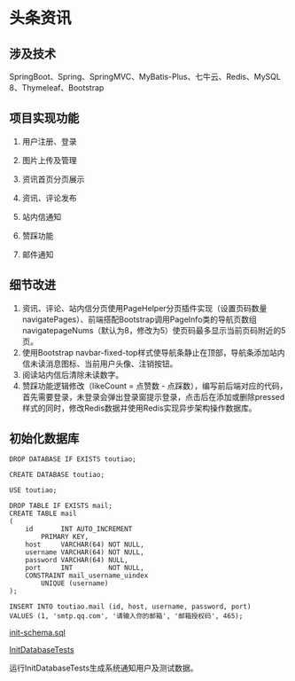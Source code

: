 # 头条资讯

## 涉及技术

SpringBoot、Spring、SpringMVC、MyBatis-Plus、七牛云、Redis、MySQL 8、Thymeleaf、Bootstrap

## 项目实现功能

1. 用户注册、登录

2. 图片上传及管理

3. 资讯首页分页展示

4. 资讯、评论发布

5. 站内信通知

6. 赞踩功能

7. 邮件通知

## 细节改进

1. 资讯、评论、站内信分页使用PageHelper分页插件实现（设置页码数量navigatePages）、前端搭配Bootstrap调用PageInfo类的导航页数组navigatepageNums（默认为8，修改为5）使页码最多显示当前页码附近的5页。
2. 使用Bootstrap navbar-fixed-top样式使导航条静止在顶部，导航条添加站内信未读消息图标、当前用户头像、注销按钮。
3. 阅读站内信后清除未读数字。
4. 赞踩功能逻辑修改（likeCount = 点赞数 - 点踩数），编写前后端对应的代码，首先需要登录，未登录会弹出登录窗提示登录，点击后在添加或删除pressed样式的同时，修改Redis数据并使用Redis实现异步架构操作数据库。

## 初始化数据库

```mysql
DROP DATABASE IF EXISTS toutiao;

CREATE DATABASE toutiao;

USE toutiao;

DROP TABLE IF EXISTS mail;
CREATE TABLE mail
(
    id       INT AUTO_INCREMENT
        PRIMARY KEY,
    host     VARCHAR(64) NOT NULL,
    username VARCHAR(64) NOT NULL,
    password VARCHAR(64) NULL,
    port     INT         NOT NULL,
    CONSTRAINT mail_username_uindex
        UNIQUE (username)
);

INSERT INTO toutiao.mail (id, host, username, password, port)
VALUES (1, 'smtp.qq.com', '请输入你的邮箱', '邮箱授权码', 465);
```

[init-schema.sql](https://github.com/a893206/toutiao/blob/master/src/test/resources/init-schema.sql)

[InitDatabaseTests](https://github.com/a893206/toutiao/blob/master/src/test/java/com/cr/toutiao/InitDatabaseTests.java)

运行InitDatabaseTests生成系统通知用户及测试数据。
